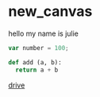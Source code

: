 # new_canvas

hello my name is julie
``` javascript
var number = 100;
``` 

```python
def add (a, b):
  return a + b
```

[drive](https://drive.google.com/drive/recent)
